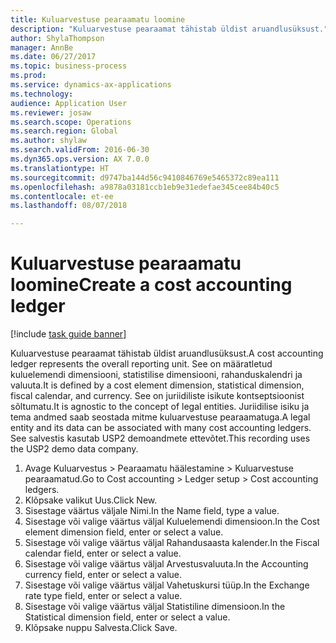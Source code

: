 ```yaml
--- 
title: Kuluarvestuse pearaamatu loomine
description: "Kuluarvestuse pearaamat tähistab üldist aruandlusüksust."
author: ShylaThompson
manager: AnnBe
ms.date: 06/27/2017
ms.topic: business-process
ms.prod: 
ms.service: dynamics-ax-applications
ms.technology: 
audience: Application User
ms.reviewer: josaw
ms.search.scope: Operations
ms.search.region: Global
ms.author: shylaw
ms.search.validFrom: 2016-06-30
ms.dyn365.ops.version: AX 7.0.0
ms.translationtype: HT
ms.sourcegitcommit: d9747ba144d56c9410846769e5465372c89ea111
ms.openlocfilehash: a9878a03181ccb1eb9e31edefae345cee84b40c5
ms.contentlocale: et-ee
ms.lasthandoff: 08/07/2018

---
```

# <a name="create-a-cost-accounting-ledger"></a><span data-ttu-id="5239e-103">Kuluarvestuse pearaamatu loomine</span><span class="sxs-lookup"><span data-stu-id="5239e-103">Create a cost accounting ledger</span></span>

[!include [task guide banner](../../includes/task-guide-banner.md)]

<span data-ttu-id="5239e-104">Kuluarvestuse pearaamat tähistab üldist aruandlusüksust.</span><span class="sxs-lookup"><span data-stu-id="5239e-104">A cost accounting ledger represents the overall reporting unit.</span></span> <span data-ttu-id="5239e-105">See on määratletud kuluelemendi dimensiooni, statistilise dimensiooni, rahanduskalendri ja valuuta.</span><span class="sxs-lookup"><span data-stu-id="5239e-105">It is defined by a cost element dimension, statistical dimension, fiscal calendar, and currency.</span></span> <span data-ttu-id="5239e-106">See on juriidiliste isikute kontseptsioonist sõltumatu.</span><span class="sxs-lookup"><span data-stu-id="5239e-106">It is agnostic to the concept of legal entities.</span></span> <span data-ttu-id="5239e-107">Juriidilise isiku ja tema andmed saab seostada mitme kuluarvestuse pearaamatuga.</span><span class="sxs-lookup"><span data-stu-id="5239e-107">A legal entity and its data can be associated with many cost accounting ledgers.</span></span> <span data-ttu-id="5239e-108">See salvestis kasutab USP2 demoandmete ettevõtet.</span><span class="sxs-lookup"><span data-stu-id="5239e-108">This recording uses the USP2 demo data company.</span></span>

1. <span data-ttu-id="5239e-109">Avage Kuluarvestus > Pearaamatu häälestamine > Kuluarvestuse pearaamatud.</span><span class="sxs-lookup"><span data-stu-id="5239e-109">Go to Cost accounting > Ledger setup > Cost accounting ledgers.</span></span>
2. <span data-ttu-id="5239e-110">Klõpsake valikut Uus.</span><span class="sxs-lookup"><span data-stu-id="5239e-110">Click New.</span></span>
3. <span data-ttu-id="5239e-111">Sisestage väärtus väljale Nimi.</span><span class="sxs-lookup"><span data-stu-id="5239e-111">In the Name field, type a value.</span></span>
4. <span data-ttu-id="5239e-112">Sisestage või valige väärtus väljal Kuluelemendi dimensioon.</span><span class="sxs-lookup"><span data-stu-id="5239e-112">In the Cost element dimension field, enter or select a value.</span></span>
5. <span data-ttu-id="5239e-113">Sisestage või valige väärtus väljal Rahandusaasta kalender.</span><span class="sxs-lookup"><span data-stu-id="5239e-113">In the Fiscal calendar field, enter or select a value.</span></span>
6. <span data-ttu-id="5239e-114">Sisestage või valige väärtus väljal Arvestusvaluuta.</span><span class="sxs-lookup"><span data-stu-id="5239e-114">In the Accounting currency field, enter or select a value.</span></span>
7. <span data-ttu-id="5239e-115">Sisestage või valige väärtus väljal Vahetuskursi tüüp.</span><span class="sxs-lookup"><span data-stu-id="5239e-115">In the Exchange rate type field, enter or select a value.</span></span>
8. <span data-ttu-id="5239e-116">Sisestage või valige väärtus väljal Statistiline dimensioon.</span><span class="sxs-lookup"><span data-stu-id="5239e-116">In the Statistical dimension field, enter or select a value.</span></span>
9. <span data-ttu-id="5239e-117">Klõpsake nuppu Salvesta.</span><span class="sxs-lookup"><span data-stu-id="5239e-117">Click Save.</span></span>


